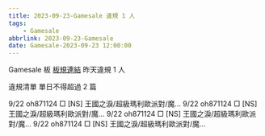```yaml
---
title: 2023-09-23-Gamesale 違規 1 人
tags:
    - Gamesale
abbrlink: 2023-09-23-Gamesale
date: Gamesale-2023-09-23 12:00:00
---
```

Gamesale 板 [板規連結](https://www.ptt.cc/bbs/Gossiping/M.1637425085.A.07D.html)
昨天違規 1 人
<!-- more -->

違規清單
單日不得超過 2 篇

9/22 oh871124 □ [NS] 王國之淚/超級瑪利歐派對/魔…
9/22 oh871124 □ [NS] 王國之淚/超級瑪利歐派對/魔…
9/22 oh871124 □ [NS] 王國之淚/超級瑪利歐派對/魔…
9/22 oh871124 □ [NS] 王國之淚/超級瑪利歐派對/魔…